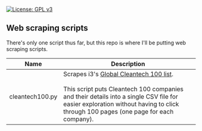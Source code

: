 [![License: GPL v3](https://img.shields.io/badge/License-GPLv3-blue.svg)](https://www.gnu.org/licenses/gpl-3.0)

## Web scraping scripts

There's only one script thus far, but this repo is where I'll be putting web
 scraping scripts.
 
| Name | Description |
| --- | --- |
| cleantech100.py | Scrapes i3's [Global Cleantech 100 list](https://i3connect.com/gct100/the-list).<br/><br/>This script puts Cleantech 100 companies and their details into a single CSV file for easier exploration without having to click through 100 pages (one page for each company). |
